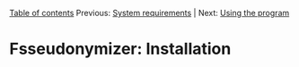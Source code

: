 [Table of contents](_tableOfContents.md) 
Previous: [System requirements](systemRequirements.md) | Next: [Using the program](usage.md)

# Fsseudonymizer: Installation